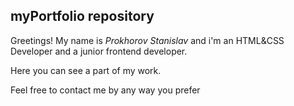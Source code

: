 <h2>myPortfolio repository</h2>
<p>Greetings! My name is <em>Prokhorov Stanislav</em> and i'm an HTML&CSS Developer and a junior frontend developer.</p>
<p>Here you can see a part of my work.</p>
<p>Feel free to contact me by any way you prefer</p>

